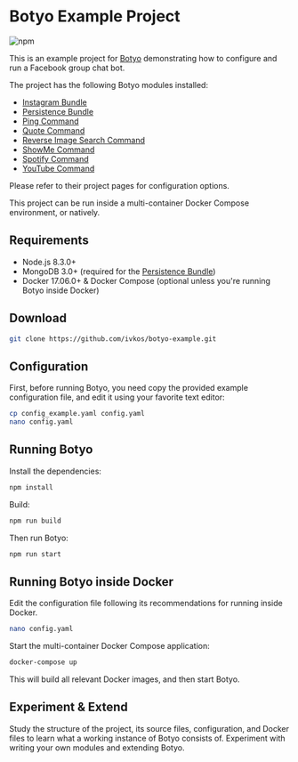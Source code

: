 # Botyo Example Project
![npm](https://img.shields.io/npm/l/botyo.svg)

This is an example project for [Botyo](https://github.com/ivkos/botyo) demonstrating how to configure and run a 
Facebook group chat bot.

The project has the following Botyo modules installed:
* [Instagram Bundle](https://github.com/ivkos/botyo-bundle-instagram)
* [Persistence Bundle](https://github.com/ivkos/botyo-bundle-persistence)
* [Ping Command](https://github.com/ivkos/botyo-command-ping)
* [Quote Command](https://github.com/ivkos/botyo-command-quote)
* [Reverse Image Search Command](https://github.com/ivkos/botyo-command-reverse-image-search)
* [ShowMe Command](https://github.com/ivkos/botyo-command-showme)
* [Spotify Command](https://github.com/ivkos/botyo-command-spotify)
* [YouTube Command](https://github.com/ivkos/botyo-command-youtube)

Please refer to their project pages for configuration options.

This project can be run inside a multi-container Docker Compose environment, or natively.


## Requirements
* Node.js 8.3.0+
* MongoDB 3.0+ (required for the [Persistence Bundle](https://github.com/ivkos/botyo-bundle-persistence))
* Docker 17.06.0+ & Docker Compose (optional unless you're running Botyo inside Docker)


## Download
```bash
git clone https://github.com/ivkos/botyo-example.git
```


## Configuration
First, before running Botyo, you need copy the provided example configuration file, and edit it using your favorite 
text editor:
```bash
cp config_example.yaml config.yaml
nano config.yaml
```


## Running Botyo
Install the dependencies:
```bash
npm install
```

Build:
```bash
npm run build
```

Then run Botyo:
```bash
npm run start
```


## Running Botyo inside Docker
Edit the configuration file following its recommendations for running inside Docker.
```bash
nano config.yaml
```

Start the multi-container Docker Compose application:
```bash
docker-compose up
```
This will build all relevant Docker images, and then start Botyo.

## Experiment & Extend
Study the structure of the project, its source files, configuration, and Docker files to learn what a working 
instance of Botyo consists of. Experiment with writing your own modules and extending Botyo.